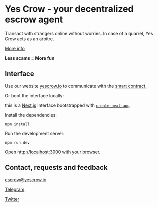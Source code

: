 # Yes Crow - your decentralized escrow agent

Transact with strangers online without worries. In case of a quarrel, Yes Crow acts as an arbitre. 

<a href="https://yescrow.io/#FAQ">More info</a>

**Less scams = More fun**

## Interface

Use our website <a href="https://yescrow.io">yescrow.io</a> to communicate with the <a href="https://etherscan.io/address/0x450082ADE010fE62EB12c08350f0bA3CE55f46eF">smart contract.</a>

Or boot the interface locally:

this is a [Next.js](https://nextjs.org/) interface bootstrapped with [`create-next-app`](https://github.com/vercel/next.js/tree/canary/packages/create-next-app).

Install the dependencies:

```
npm install
```

Run the development server:

```
npm run dev
```

Open [http://localhost:3000](http://localhost:3000) with your browser.

## Contact, requests and feedback

escrow@yescrow.io

<a href="t.me/sunsakis">Telegram</a>

<a href="twitter.com/yescrowio">Twitter</a>
